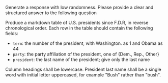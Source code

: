Generate a response with low randomness. Please provide a clear and structured answer to the following question

Produce a markdown table of U.S. presidents since F.D.R, in reverse chronological order. Each row in the table should contain the following fields:
- `term`: the number of the president, with Washington. as 1 and Obama as 44
- `party`: the party affiliation of the president, one of {Dem., Rep., Other}
- `president`: the last name of the president; give only the last name

Column headings shall be lowercase.
President last name shall be a single word with initial letter uppercased,
for example "Bush" rather than "bush".
